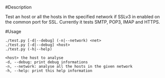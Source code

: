 #Description

Test an host or all the hosts in the specified network if SSLv3 in enabled on
the common port for SSL. Currently it tests SMTP, POP3, IMAP and HTTPS.

#Usage

    ./test.py [-d|--debug] (-n|--network) <net>
    ./test.py [-d|--debug] <host>
    ./test.py (-h|--help)

    <host> the host to analyse
    -d, --debug: print debug informations
    -n, --network: analyse all the hosts in the given network
    -h, --help: print this help information

